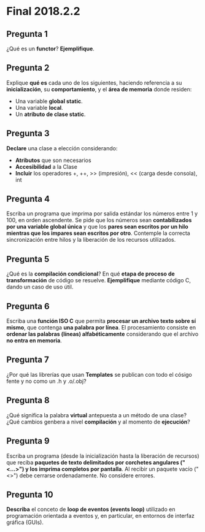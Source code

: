# Final 2018.2.2

## Pregunta 1

¿Qué es un **functor**? **Ejemplifique**.

## Pregunta 2

Explique **qué es** cada uno de los siguientes, haciendo referencia a su **inicialización**, su **comportamiento**, y el **área de memoria** donde residen:

- Una variable **global static**.
- Una variable **local**.
- Un **atributo de clase static**.

## Pregunta 3

**Declare** una clase a elección considerando:

- **Atributos** que son necesarios
- **Accesibilidad** a la Clase
- **Incluir** los operadores +, ++, >> (impresión), << (carga desde consola), int

## Pregunta 4

Escriba un programa que imprima por salida estándar los números entre 1 y 100, en orden ascendente. Se pide que los números sean **contabilizados por una variable global única** y que los **pares sean escritos por un hilo mientras que los impares sean escritos por otro**. Contemple la correcta sincronización entre hilos y la liberación de los recursos utilizados.

## Pregunta 5

¿Qué es la **compilación condicional**? En qué **etapa de proceso de transformación** de código se resuelve. **Ejemplifique** mediante código C, dando un caso de uso útil.

## Pregunta 6

Escriba una **función ISO C** que permita **procesar un archivo texto sobre sí mismo**, que contenga **una palabra por línea**. El procesamiento consiste en **ordenar las palabras (líneas) alfabéticamente** considerando que el archivo **no entra en memoria**.

## Pregunta 7

¿Por qué las librerías que usan **Templates** se publican con todo el cósigo fente y no como un .h y .o/.obj?

## Pregunta 8

¿Qué significa la palabra **virtual** antepuesta a un método de una clase? ¿Qué cambios genbera a nivel **compilación** y al momento de **ejecución**?

## Pregunta 9

Escriba un programa (desde la inicialización hasta la liberación de recursos) que reciba **paquetes de texto delimitados por corchetes angulares ("<...>") y los imprima completos por pantalla**. Al recibir un paquete vacío ("<>") debe cerrarse ordenadamente. No considere errores.

## Pregunta 10

**Describa** el conceto de **loop de eventos (events loop)** utilizado en programación orientada a eventos y, en particular, en entornos de interfaz gráfica (GUIs).
